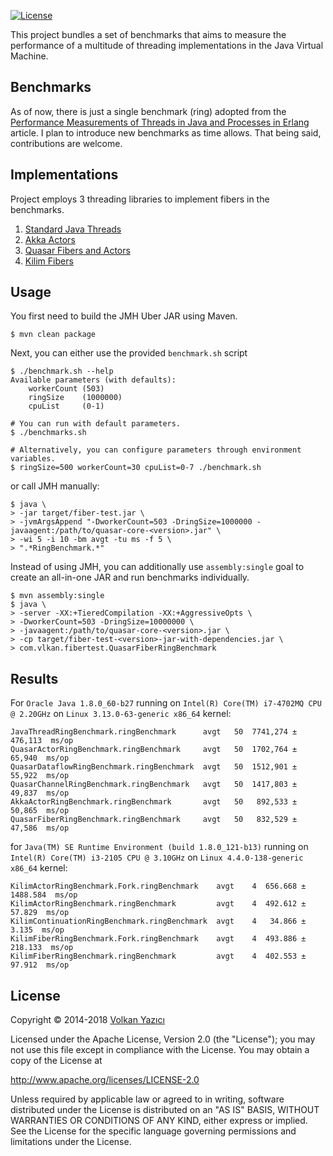 [![License](https://img.shields.io/github/license/vy/fiber-test.svg)](http://www.apache.org/licenses/LICENSE-2.0.txt)

This project bundles a set of benchmarks that aims to measure the performance
of a multitude of threading implementations in the Java Virtual Machine.

Benchmarks
----------

As of now, there is just a single benchmark (ring) adopted from the
[Performance Measurements of Threads in Java and Processes in
Erlang](http://www.sics.se/~joe/ericsson/du98024.html) article. I plan to
introduce new benchmarks as time allows. That being said, contributions are
welcome.

Implementations
---------------

Project employs 3 threading libraries to implement fibers in the benchmarks.

1. [Standard Java Threads](https://docs.oracle.com/javase/7/docs/api/java/lang/Thread.html)
2. [Akka Actors](https://akka.io/)
3. [Quasar Fibers and Actors](https://docs.paralleluniverse.co/quasar/)
4. [Kilim Fibers](https://github.com/nqzero/kilim)

Usage
-----

You first need to build the JMH Uber JAR using Maven.

    $ mvn clean package

Next, you can either use the provided `benchmark.sh` script

    $ ./benchmark.sh --help
    Available parameters (with defaults):
        workerCount (503)
        ringSize    (1000000)
        cpuList     (0-1)

    # You can run with default parameters.
    $ ./benchmarks.sh

    # Alternatively, you can configure parameters through environment variables.
    $ ringSize=500 workerCount=30 cpuList=0-7 ./benchmark.sh

or call JMH manually:

    $ java \
    > -jar target/fiber-test.jar \
    > -jvmArgsAppend "-DworkerCount=503 -DringSize=1000000 -javaagent:/path/to/quasar-core-<version>.jar" \
    > -wi 5 -i 10 -bm avgt -tu ms -f 5 \
    > ".*RingBenchmark.*"

Instead of using JMH, you can additionally use `assembly:single` goal to
create an all-in-one JAR and run benchmarks individually.

    $ mvn assembly:single
    $ java \
    > -server -XX:+TieredCompilation -XX:+AggressiveOpts \
    > -DworkerCount=503 -DringSize=10000000 \
    > -javaagent:/path/to/quasar-core-<version>.jar \
    > -cp target/fiber-test-<version>-jar-with-dependencies.jar \
    > com.vlkan.fibertest.QuasarFiberRingBenchmark

Results
-------

For `Oracle Java 1.8.0_60-b27` running on `Intel(R) Core(TM) i7-4702MQ CPU @ 2.20GHz` on `Linux 3.13.0-63-generic x86_64` kernel:

```
JavaThreadRingBenchmark.ringBenchmark      avgt   50  7741,274 ± 476,113  ms/op
QuasarActorRingBenchmark.ringBenchmark     avgt   50  1702,764 ±  65,940  ms/op
QuasarDataflowRingBenchmark.ringBenchmark  avgt   50  1512,901 ±  55,922  ms/op
QuasarChannelRingBenchmark.ringBenchmark   avgt   50  1417,803 ±  49,837  ms/op
AkkaActorRingBenchmark.ringBenchmark       avgt   50   892,533 ±  50,865  ms/op
QuasarFiberRingBenchmark.ringBenchmark     avgt   50   832,529 ±  47,586  ms/op
```

for `Java(TM) SE Runtime Environment (build 1.8.0_121-b13)` running on `Intel(R) Core(TM) i3-2105 CPU @ 3.10GHz` on `Linux 4.4.0-138-generic x86_64` kernel:
```
KilimActorRingBenchmark.Fork.ringBenchmark    avgt    4  656.668 ± 1488.584  ms/op
KilimActorRingBenchmark.ringBenchmark         avgt    4  492.612 ±   57.829  ms/op
KilimContinuationRingBenchmark.ringBenchmark  avgt    4   34.866 ±    3.135  ms/op
KilimFiberRingBenchmark.Fork.ringBenchmark    avgt    4  493.886 ±  218.133  ms/op
KilimFiberRingBenchmark.ringBenchmark         avgt    4  402.553 ±   97.912  ms/op
```

License
-------

Copyright &copy; 2014-2018 [Volkan Yazıcı](http://vlkan.com/)

Licensed under the Apache License, Version 2.0 (the "License");
you may not use this file except in compliance with the License.
You may obtain a copy of the License at

   http://www.apache.org/licenses/LICENSE-2.0

Unless required by applicable law or agreed to in writing, software
distributed under the License is distributed on an "AS IS" BASIS,
WITHOUT WARRANTIES OR CONDITIONS OF ANY KIND, either express or implied.
See the License for the specific language governing permissions and
limitations under the License.
